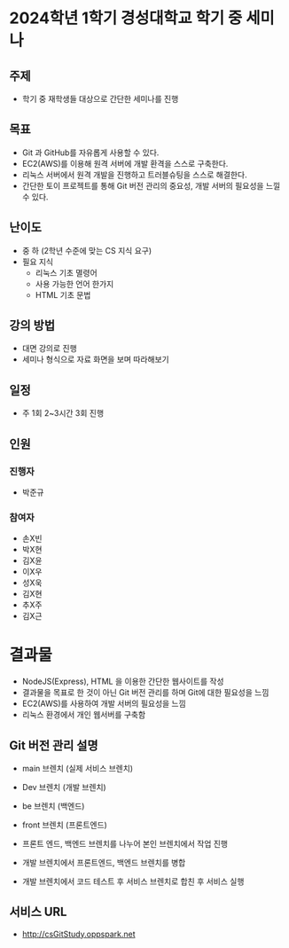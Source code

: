 # 2024학년 1학기 경성대학교 학기 중 세미나

## 주제
- 학기 중 재학생들 대상으로 간단한 세미나를 진행

## 목표
- Git 과 GitHub를 자유롭게 사용할 수 있다.
- EC2(AWS)를 이용해 원격 서버에 개발 환격을 스스로 구축한다.
- 리눅스 서버에서 원격 개발을 진행하고 트러블슈팅을 스스로 해결한다.
- 간단한 토이 프로젝트를 통해 Git 버전 관리의 중요성, 개발 서버의 필요성을 느낄 수 있다.


## 난이도
- 중 하 (2학년 수준에 맞는 CS 지식 요구)
- 필요 지식
    - 리눅스 기초 멸령어
    - 사용 가능한 언어 한가지
    - HTML 기초 문법

## 강의 방법
- 대면 강의로 진행
- 세미나 형식으로 자료 화면을 보며 따라해보기

## 일정
- 주 1회 2~3시간 3회 진행

## 인원

### 진행자
- 박준규

### 참여자
- 손X빈
- 박X현
- 김X윤
- 이X우
- 성X욱
- 김X현
- 추X주
- 김X근


# 결과물
- NodeJS(Express), HTML 을 이용한 간단한 웹사이트를 작성
- 결과물을 목표로 한 것이 아닌 Git 버전 관리를 하며 Git에 대한 필요성을 느낌
- EC2(AWS)를 사용하여 개발 서버의 필요성을 느낌
- 리눅스 환경에서 개인 웹서버를 구축함

## Git 버전 관리 설명
- main 브렌치 (실제 서비스 브렌치)
- Dev 브렌치 (개발 브렌치)
- be 브렌치 (백엔드)
- front 브렌치 (프론트엔드)

- 프론트 엔드, 백엔드 브렌치를 나누어 본인 브렌치에서 작업 진행
- 개발 브렌치에서 프론트엔드, 백엔드 브렌치를 병합
- 개발 브렌치에서 코드 테스트 후 서비스 브렌치로 합친 후 서비스 실행


## 서비스 URL
- http://csGitStudy.oppspark.net


